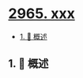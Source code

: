 # [2965. xxx](https://github.com/Tdahuyou/TNotes.leetcode/tree/main/notes/2965.%20xxx)

<!-- region:toc -->

- [1. 📝 概述](#1--概述)

<!-- endregion:toc -->

## 1. 📝 概述
